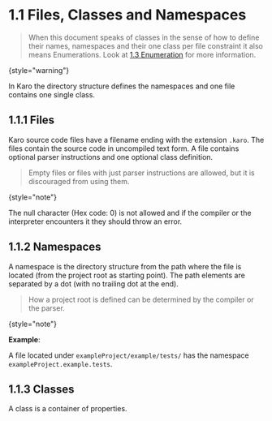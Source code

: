 # 1.1 Files, Classes and Namespaces

<code-block src="definitions.txt" include-lines="1-2,4,11-12,27" />

> When this document speaks of classes in the sense of how to define their names, namespaces and their one class per
> file constraint it also means Enumerations. Look at [1.3 Enumeration](1-3-Enumerations.md) for more information.
>
{style="warning"}

In Karo the directory structure defines the namespaces and one file contains one single class.

## 1.1.1 Files

Karo source code files have a filename ending with the extension `.karo`. The files contain the source code in uncompiled text form. A file contains optional parser instructions and one optional class definition.

> Empty files or files with just parser instructions are allowed, but it is discouraged from using them.
>
{style="note"}

The null character (Hex code: 0) is not allowed and if the compiler or the interpreter encounters it they should
throw an error.

## 1.1.2 Namespaces

A namespace is the directory structure from the path where the file is located (from the project root as starting point). The path elements are separated by a dot (with no trailing dot at the end).

> How a project root is defined can be determined by the compiler or the parser.
>
{style="note"}

**Example**:

A file located under `exampleProject/example/tests/` has the namespace `exampleProject.example.tests`.

## 1.1.3 Classes

A class is a container of properties. 
